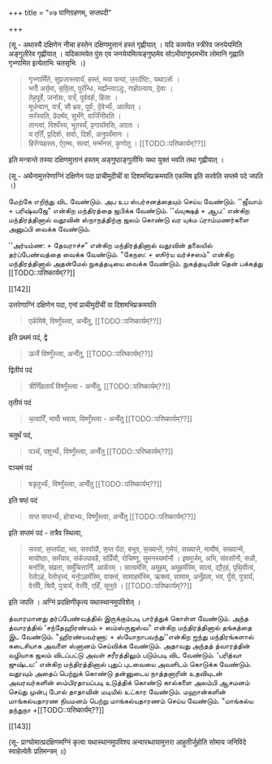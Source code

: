 +++
title = "०७ पाणिग्रहणम्, सप्तपदी"

+++

(सू - अथास्यै दक्षिणेन नीचा हस्तेन दक्षिणमुत्तानं हस्तं गृह्णीयात् । यदि कामयेत स्त्रीरेव जनयेयमिति अङ्गुलीरेव गृह्णीयात् । यदिकामयेत पुंस एव जनयेयमित्यङ्गुष्ठमेव सोऽभीवांगुष्ठमभीव लोमानि गृह्णाति गृभ्णामित इत्येताभिः चतसृभिः ।)

> गृभ्णामिँते, सुप्रजास्त्वायॅ, हस्तं, मया पत्या॑, ज॒रदॅष्टिः, यथाऽसॅः ।  
भगोँ अर्य॒मा, स॒वि॒ता, पुरॅन्धिः, मह्यँन्त्वाऽदुः, गार्हंपत्याय, दे॒वाः ।  
तेह॒पूर्वे, जनॉसः, यत्रँ, पूर्ववहॅः, हिताः ।  
मूर्धन्वान्, यत्रँ, सौ भ्रवः, पूर्वंः, दे॒वेभ्यःँ, आतँपत् ।  
सरॅस्वति, प्रेदमॅव, सुभँगे, वाजिँनीवति ।  
तान्त्वा॑, विश्वँस्य, भूतस्यँ, प्र॒गायॉमसि, अग्रतः ।  
य एतिँ, प्र॒दिशॅः, सर्वाः, दिशःँ, अनुपवँमानः ।  
हिरॅण्यहस्तः, ऐर॒म्मः, सत्वा॑, मन्मॅनसं, कृ॒णोतु । [[TODO::परिष्कार्यम्??]]

इति मन्त्रान्ते तस्या दक्षिणमुत्तानं हस्तम् अङ्गुष्ठाङ्गुलीभिः यथा युक्तं भवति तथा गृह्णीयात् । 

(सू - अथैनामुत्तरेणाग्निं दक्षिणेन पदा प्राचीमुदीचीं वा दिशमभिप्रक्रमयति एकमिष इति सरवेति सप्तमे पदे जपति ।)

மேற்கே எறிந்து விட வேண்டும். அப உப ஸ்பர்சனத்தையும் செய்ய வேண்டும். ''ஜீவாம் + பரிஷ்வஜே" என்கிற மந்திரத்தை ஜபிக்க வேண்டும். ''வ்யுக்ஷத் + ஆப:' என்கிற மந்திரத்தினால் வதூவின் ஸ்நாநத்திற்கு ஜலம் கொண்டு வர யுக்ம ப்ராம்மணர்களை அனுப்பி வைக்க வேண்டும்.

''அர்யம்ண: + தேவராச்ச" என்கிற மந்திரத்தினால் வதூவின் தலையில் தர்ப்பேண்வத்தை வைக்க வேண்டும். "கேநஸ: + ஸூர்ய வர்ச்சஸம்" என்கிற மந்திரத்தினால் அதன்மேல் நுகத்தடியை வைக்க வேண்டும். நுகத்தடியின் தென் பக்கத்து [[TODO::परिष्कार्यम्??]]

[[142]]

उत्तरेणाग्निं दक्षिणेन पदा, एनां प्राचीमुदीचीं वा दिशमभिप्रक्रमयति 

> एकॅमिषे, विष्णुँस्त्वा, अन्वेँतु, [[TODO::परिष्कार्यम्??]]

इति प्रथमं पदं, द्वे 

> ऊर्जे विष्णुँस्त्वा, अन्वेँतु, [[TODO::परिष्कार्यम्??]]

द्वितीयं पदं 

> त्रीणिँव्रतायँ विष्णुँस्त्वा - अन्वेँतु, [[TODO::परिष्कार्यम्??]]

तृतीयं पदं 

> च॒त्वारिँ, मायोँ भवाय, विष्णुँस्त्वा - अन्वेँतु [[TODO::परिष्कार्यम्??]]

चतुर्थं पदं,

> पञ्चॅ, पशुभ्यःँ, विष्णुँस्त्वा, अन्वेँतु [[TODO::परिष्कार्यम्??]]

पञ्चमं पदं 

> षडृतुभ्यःँ, विष्णुँस्त्वा, अन्वेँतु [[TODO::परिष्कार्यम्??]]

इति षष्ठं पदं 

> सप्त सप्तभ्यःँ, होत्राभ्यः, विष्णुँस्त्वा, अन्वेँतु [[TODO::परिष्कार्यम्??]] 

इति सप्तमं पदं - तत्रैव स्थित्वा, 

> सरवा॑, स॒प्तपॅदा, भव, सरवॉयौ, स॒प्त पॅदा, बभूव, स॒ख्यन्ते॑, ग॒मेयं, सख्यात्ते, मायौषं, सख्यान्मे॑, मायो॑ष्ठाः, समँयाव, संकॅल्पावहै, संप्रिँयौ, रोचिष्णू, सुमनस्यमॉनौ । इषमूर्जम्, अभि, संवसॉनौ, सन्नौ, मनॉसि, संव्रता, समुँचित्तानिँ, आकॅरम् । सात्वमॅसि, अमूहम्, अमूहमॅस्मि, सात्वं, द्यौर॒हं, पृथि॒वीत्वं, रेतोऽहं, रेतोभृत्त्वं, मनो॒ऽहमॅस्मि, वाक्त्वं, सामाहमॅस्मि, ऋक्त्वं, सामाम्, अनुँव्रता, भव, पुँसे, पुत्रायॅ, वेत्तँवै, श्रियै, पुत्रायॅ, वेत्तँवै, एहिँ, सूनुते । [[TODO::परिष्कार्यम्??]]

इति जपति । अग्निं प्रदक्षिणीकृत्य यथास्थानमुपविशेत् ।

த்வாரமானது தர்ப்பேண்வத்தில் இருக்கும்படி பார்த்துக் கொள்ள வேண்டும். அந்த த்வாரத்தில் 'சந்தேஹிரண்யம் + ஸம்ஸ்ருஜஸ்வ" என்கிற மந்திரத்தினால் தங்கத்தை இட வேண்டும். "ஹிரண்யவர்ணா: + ஸ்யோநாபவந்து''என்கிற ஐந்து மந்திரங்களால் கடைசியாக அவளை ஸ்னானம் செய்விக்க வேண்டும். அதாவது அந்தத் த்வாரத்தின் வழியாக ஜலம் விடப்பட்டு அவள் சரீரத்திலும் படும்படி விட வேண்டும். 'பரித்வா ஜுஷ்டய:' என்கிற மந்திரத்தினால் புதுப் புடவையை அவளிடம் கொடுக்க வேண்டும். வதூவும் அதைப் பெற்றுக் கொண்டு தன்னுடைய நாத்தனாரின் உதவியுடன் அவரவர்களின் ஸம்பிரதாயப்படி உடுத்திக் கொண்டு கால்களை அலம்பி ஆசமனம் செய்து முன்பு போல் தாதாவின் மடியில் உட்கார வேண்டும். மஹான்களின் மாங்கல்யதாரண நியமனம் பெற்று மாங்கல்யதாரணம் செய்ய வேண்டும். "மாங்கல்ய தந்துநா +[[TODO::परिष्कार्यम्??]]

[[143]]

(सू- प्राग्घोमात्प्रदक्षिणमग्निं कृत्वा यथास्थानमुपविश्य अन्वारब्धायामुत्तरा आहुतीर्जुहोति सोमाय जनिविदे स्वाहेत्येतैः प्रतिमन्त्रम् ॥)
